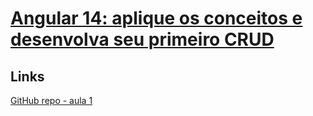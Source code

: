 # [Angular 14: aplique os conceitos e desenvolva seu primeiro CRUD](https://cursos.alura.com.br/course/angular-explorando-framework)

## Links

[GitHub repo - aula 1](https://github.com/alura-cursos/2438-angular-memoteca/tree/aula-1)
